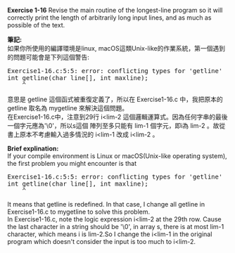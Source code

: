 **Exercise 1-16** Revise the main routine of the longest-line program so it will correctly print
the length of arbitrarily long input lines, and as much as possible of the text.

**筆記:**\
如果你所使用的編譯環境是linux, macOS這類Unix-like的作業系統，第一個遇到的問題可能會是下列這個警告:
<pre>
Exercise1-16.c:5:5: error: conflicting types for 'getline'
int getline(char line[], int maxline);
    ^
</pre>
意思是 getline 這個函式被重復定義了，所以在 Exercise1-16.c 中，我把原本的 getline 取名為 mygetline 
來解決這個問題。\
在Exercise1-16.c中，注意到29行 i\<lim-2 這個邏輯運算式。因為任何字串的最後一個字元應為'\0'，所以s這個
陣列至多只能有 lim-1 個字元，即i為 lim-2 。故從書上原本不考慮輸入過多情況的 i\<lim-1 改成 i\<lim-2 。

**Brief explination:**\
If your compile environment is Linux or macOS(Unix-like operating system), the first problem you might 
encounter is that
<pre>
Exercise1-16.c:5:5: error: conflicting types for 'getline'
int getline(char line[], int maxline);
    ^
</pre>
It means that getline is redefined. In that case, I change all getline in Exercise1-16.c to mygetline 
to solve this problem.\
In Exercise1-16.c, note the logic expression i\<lim-2 at the 29th row. Cause the last character in a 
string should be '\0', in array s, there is at most lim-1 character, which means i is lim-2.So I change
the i\<lim-1 in the original program which doesn't consider the input is too much to i<lim-2.
